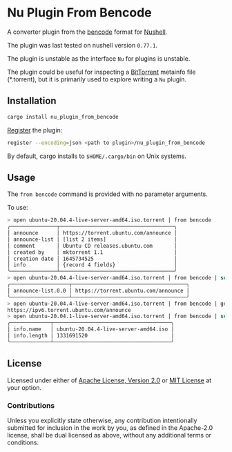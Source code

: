 # Nu Plugin From Bencode

A converter plugin from the [bencode][bep_0003] format for [Nushell][nushell].

The plugin was last tested on nushell version `0.77.1`.

The plugin is unstable as the interface `Nu` for plugins is unstable.

The plugin could be useful for inspecting a [BitTorrent][bittorrent] metainfo
file (*.torrent), but it is primarily used to explore writing a `Nu` plugin.

## Installation

```sh
cargo install nu_plugin_from_bencode
```

[Register][nushell_register] the plugin:

```sh
register --encoding=json <path to plugin>/nu_plugin_from_bencode
```

By default, cargo installs to `$HOME/.cargo/bin` on Unix systems.

## Usage

The `from bencode` command is provided with no parameter arguments.

To use:

```sh
> open ubuntu-20.04.4-live-server-amd64.iso.torrent | from bencode
╭───────────────┬─────────────────────────────────────╮
│ announce      │ https://torrent.ubuntu.com/announce │
│ announce-list │ [list 2 items]                      │
│ comment       │ Ubuntu CD releases.ubuntu.com       │
│ created by    │ mktorrent 1.1                       │
│ creation date │ 1645734525                          │
│ info          │ {record 4 fields}                   │
╰───────────────┴─────────────────────────────────────╯
> open ubuntu-20.04.4-live-server-amd64.iso.torrent | from bencode | select announce-list.0.0
╭───────────────────┬─────────────────────────────────────╮
│ announce-list.0.0 │ https://torrent.ubuntu.com/announce │
╰───────────────────┴─────────────────────────────────────╯
> open ubuntu-20.04.4-live-server-amd64.iso.torrent | from bencode | get announce-list.1.0
https://ipv6.torrent.ubuntu.com/announce
> open ubuntu-20.04.1-live-server-amd64.iso.torrent | from bencode | select info.name info.length
╭─────────────┬──────────────────────────────────────╮
│ info.name   │ ubuntu-20.04.4-live-server-amd64.iso │
│ info.length │ 1331691520                           │
╰─────────────┴──────────────────────────────────────╯
```

## License

Licensed under either of [Apache License, Version 2.0][LICENSE_APACHE] or [MIT
License][LICENSE_MIT] at your option.

### Contributions

Unless you explicitly state otherwise, any contribution intentionally submitted
for inclusion in the work by you, as defined in the Apache-2.0 license, shall be
dual licensed as above, without any additional terms or conditions.

[LICENSE_APACHE]: LICENSE-APACHE
[LICENSE_MIT]: LICENSE-MIT
[bep_0003]: http://bittorrent.org/beps/bep_0003.html
[nushell]: https://www.nushell.sh/
[bittorrent]: http://bittorrent.org/
[nushell_register]: https://www.nushell.sh/book/plugins.html#adding-a-plugin
